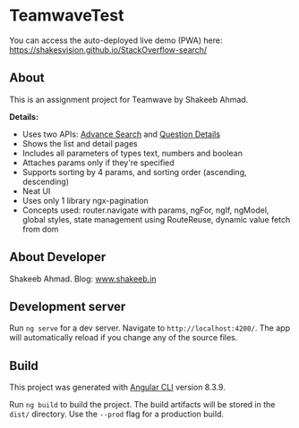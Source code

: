 # TeamwaveTest

You can access the auto-deployed live demo (PWA) here: https://shakesvision.github.io/StackOverflow-search/

## About

This is an assignment project for Teamwave by Shakeeb Ahmad. 

**Details:**

- Uses two APIs: [Advance Search](https://api.stackexchange.com/docs/advanced-search) and [Question Details](https://api.stackexchange.com/docs/questions-by-ids)
- Shows the list and detail pages
- Includes all parameters of types text, numbers and boolean
- Attaches params only if they're specified
- Supports sorting by 4 params, and sorting order (ascending, descending)
- Neat UI
- Uses only 1 library ngx-pagination
- Concepts used: router.navigate with params, ngFor, ngIf, ngModel, global styles, state management using RouteReuse, dynamic value fetch from dom

## About Developer

Shakeeb Ahmad. Blog: www.shakeeb.in

## Development server

Run `ng serve` for a dev server. Navigate to `http://localhost:4200/`. The app will automatically reload if you change any of the source files.

## Build

This project was generated with [Angular CLI](https://github.com/angular/angular-cli) version 8.3.9.

Run `ng build` to build the project. The build artifacts will be stored in the `dist/` directory. Use the `--prod` flag for a production build.